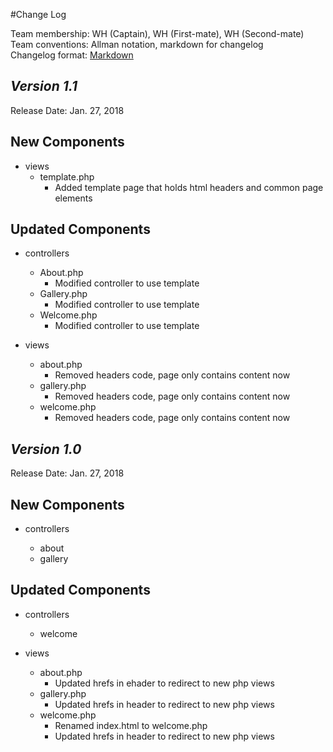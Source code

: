 #Change Log

Team membership:  WH (Captain), WH (First-mate), WH (Second-mate)
Team conventions: Allman notation, markdown for changelog  
Changelog format: [Markdown](https://github.com/adam-p/markdown-here/wiki/Markdown-Cheatsheet) 


## *Version 1.1*

Release Date: Jan. 27, 2018

## New Components

-   views
    -   template.php
        -   Added template page that holds html headers and common page elements
    
## Updated Components

-   controllers

    -   About.php
        -   Modified controller to use template
    -   Gallery.php
        -   Modified controller to use template
    -   Welcome.php
        -   Modified controller to use template

-   views

    -   about.php
        -   Removed headers code, page only contains content now
    -   gallery.php
        -   Removed headers code, page only contains content now
    -   welcome.php
        -   Removed headers code, page only contains content now

## *Version 1.0*

Release Date: Jan. 27, 2018

## New Components

-   controllers

    -   about
    -   gallery
    
## Updated Components

-   controllers

    -   welcome

-   views

    -   about.php
        -   Updated hrefs in ehader to redirect to new php views
    -   gallery.php
        -   Updated hrefs in header to redirect to new php views
    -   welcome.php
        -   Renamed index.html to welcome.php
        -   Updated hrefs in header to redirect to new php views


